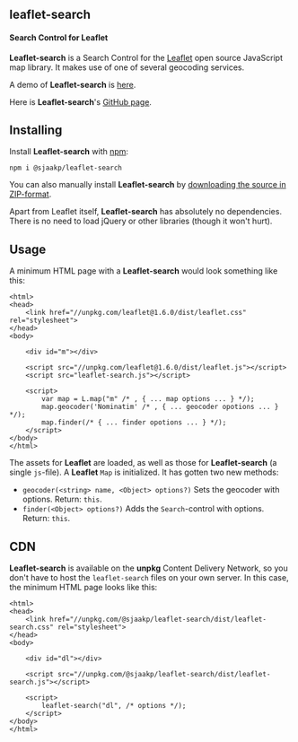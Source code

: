 leaflet-search
--------------
#### Search Control for Leaflet ####

**Leaflet-search** is a Search Control for the [Leaflet](https://leafletjs.com/)
open source JavaScript map library. It makes use of one of several geocoding services.

A demo of **Leaflet-search** is [here](https://sjaakpriester.nl/software/leaflet-search).

Here is **Leaflet-search**'s  [GitHub page](https://github.com/sjaakp/leaflet-search).

## Installing ##

Install **Leaflet-search** with [npm](https://www.npmjs.com/):

	npm i @sjaakp/leaflet-search

You can also manually install **Leaflet-search** by 
[downloading the source in ZIP-format](https://github.com/sjaakp/leaflet-search/archive/master.zip).

Apart from Leaflet itself, **Leaflet-search** has absolutely no dependencies. 
There is no need to load jQuery or other libraries (though it won't hurt).

## Usage ##

A minimum HTML page with a **Leaflet-search** would look something like this:

	<html>
	<head>
        <link href="//unpkg.com/leaflet@1.6.0/dist/leaflet.css" rel="stylesheet">
	</head>
	<body>

		<div id="m"></div>

		<script src="//unpkg.com/leaflet@1.6.0/dist/leaflet.js"></script>
		<script src="leaflet-search.js"></script>

		<script>
			var map = L.map("m" /* , { ... map options ... } */);
			map.geocoder('Nominatim' /* , { ... geocoder opotions ... } */);
			map.finder(/* { ... finder opotions ... } */);
		</script>
	</body>
	</html>
	
The assets for **Leaflet** are loaded, as well as those for **Leaflet-search** (a single
`js`-file). A **Leaflet** `Map` is initialized. It has gotten two new methods:

- `geocoder(<string> name, <Object> options?)` Sets the geocoder with options. Return: `this`.
- `finder(<Object> options?)` Adds the `Search`-control with options. Return: `this`.

## CDN ##

**Leaflet-search** is available on the **unpkg** Content Delivery Network, so you
don't have to host the `leaflet-search` files on your own server. In this case,
the minimum HTML page looks like this:

	<html>
	<head>
        <link href="//unpkg.com/@sjaakp/leaflet-search/dist/leaflet-search.css" rel="stylesheet">
	</head>
	<body>

		<div id="dl"></div>

		<script src="//unpkg.com/@sjaakp/leaflet-search/dist/leaflet-search.js"></script>

		<script>
			leaflet-search("dl", /* options */);
		</script>
	</body>
	</html>


